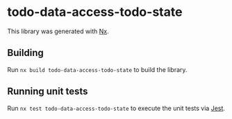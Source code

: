 # todo-data-access-todo-state

This library was generated with [Nx](https://nx.dev).

## Building

Run `nx build todo-data-access-todo-state` to build the library.

## Running unit tests

Run `nx test todo-data-access-todo-state` to execute the unit tests via [Jest](https://jestjs.io).
